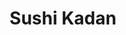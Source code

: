 ---
layout: place
title: "Sushi Kadan"
permalink: /texas/carrollton/sushi-kadan.html
stateAbbr: TX
stateName: Texas
cityName: Carrollton
seo:
  name: "Sushi Kadan"
  type: Restaurant
  links: https://sushi-kadan.com/
description: "Sushi Kadan serves delicious sushi in Carrollton, Texas. Try fresh Japanese dishes for a great dining experience. "
place_id: ChIJH_ugWdUlTIYRZ1cNtufHHBA
photos:
  - name: >-
      places/ChIJH_ugWdUlTIYRZ1cNtufHHBA/photos/AeeoHcLenNTi41P7gORxxllM2R4LZWdnyOYM_AJWsAYtYu8Cz7xTtnS8FyrtDi6MQK0QbwRv_Rd6uOr1UeN5OdnIEzxSGSgHQP-2IM2TYjmy0igMdVC0nK-FONFv_-7Km5jINQjdP8gGhQvBkRbXBkjxqSGzcxiXkXG3hG4xhTFkb0a5WvHllhQH3jgRtLWuNMH3N-76TQx44cG3aGfc8zX8J-7TqdijavLPj_y4hIrut2QuMYyMGvuHakTMu6HwKlzjp01E57G_AK_3xGRxCPBfamopCDdq6R8sWZn04BZFKS9aL8z8MgmCD25lBsfqIIW8StulSw7nMrv4OU4umcSrqOI0CtcRLkZrk6oGU3rtc6Uqb208YXwIYjUsWGG4ZxLXS3dFPGBF8dwjnESSb4YStsY_iJbmEncIZtKzlXlzrA_evoNk
    widthPx: 1080
    heightPx: 1920
    authorAttributions:
      - displayName: Jose Herrera
        uri: https://maps.google.com/maps/contrib/105739844376101728626
        photoUri: >-
          https://lh3.googleusercontent.com/a/ACg8ocKAF4Z6U6LeaR-aoLl_viUGPqTTR0FlUk0upzIl-Ywlmi7JyA=s100-p-k-no-mo
    flagContentUri: >-
      https://www.google.com/local/imagery/report/?cb_client=maps_api_places.places_api&image_key=!1e10!2sCIHM0ogKEICAgICJqMmxqgE&hl=en-US
    googleMapsUri: >-
      https://www.google.com/maps/place//data=!3m4!1e2!3m2!1sCIHM0ogKEICAgICJqMmxqgE!2e10!4m2!3m1!1s0x864c25d559a0fb1f:0x101cc7e7b60d5767
  - name: >-
      places/ChIJH_ugWdUlTIYRZ1cNtufHHBA/photos/AeeoHcIAYZlwBzNUcEETiGp555clSYRsNtYsNm6pqOdiopcJXLXGP62G-w1Kx-IjhjBpJEfxDZYvUS5R1-R1PtsH5bCTTBtYhuOd5D3kjMzLUNGL1VUySPqUVzSVNZMxK8kkPP-ncbmcOUBV3GP_JfnX4NjLaDFg62Fnk0RAEvyRx43wVbZgFSjxpK6-UEB2-uuVZDm4-rm5uZcxeCBNBNKXOd1h59oCxlyWLppDyGOCD6qP3cs5PyuPnkw-bR_tqpfVUXTYR889WL0z9-bLSyz-_K0ljsKVoFwbE5dMzYT86azbyO799BWinwwBJ_xoiuqUtSNncP5zlaDK4EUglyavudY_fC25xDCLCJv4gkdivfqzqgFgRa1SNXI6MhjxwfF8mM4laOXZIgyUFM0Rr91g40u9SodlbkPxr3Yiu-r4eG-ryrQ
    widthPx: 4032
    heightPx: 3024
    authorAttributions:
      - displayName: Yulma
        uri: https://maps.google.com/maps/contrib/110932186026724112834
        photoUri: >-
          https://lh3.googleusercontent.com/a-/ALV-UjVxYKzWWXq9AsDR1vMWowKnELFgcyD6VeXW5_V57osC7QPjzxdb=s100-p-k-no-mo
    flagContentUri: >-
      https://www.google.com/local/imagery/report/?cb_client=maps_api_places.places_api&image_key=!1e10!2sCIHM0ogKEICAgICDicOWngE&hl=en-US
    googleMapsUri: >-
      https://www.google.com/maps/place//data=!3m4!1e2!3m2!1sCIHM0ogKEICAgICDicOWngE!2e10!4m2!3m1!1s0x864c25d559a0fb1f:0x101cc7e7b60d5767
  - name: >-
      places/ChIJH_ugWdUlTIYRZ1cNtufHHBA/photos/AeeoHcJdS3S8eTXBUCRgteT71mpw3z76DLNsqde3rKUD-A1eJb2-rEGSEjI94ssAfb_wHB1YTPuj4vqM-DcF1qd85QBR8iA3N38-78wPj4HjlbP4w6Cz_7PXJ3-YZqJpiOmw2kB6j8tvom0q_OgLTGSYqA6C_wwy5Y2XQxcuW1b5x-A8T_KYXgNoz5IePBFpst7CXS6x5OlR-GbIYZW2Kn6XnScFyx9ZTa_CUQT9uzq9ttpCN8WBOeQlsdL2a4JtmBED7kac8USt4oh14KNfPNnf_nzGO-xonytPANXd6Cfcg3rhYdVJfdzufWxw4Tsz55gD2qCPGBVNFu5TweQDTNk1eWkbbtezoAUB2eKkWIAoiTyocXp5oSW2V4zlSj9HJMuKlq5ES3UPzK8vcFtXjQ0AiVkgeEKCAiapuUHUw0N_mKJ3_Q
    widthPx: 4032
    heightPx: 3024
    authorAttributions:
      - displayName: Engimar Correia
        uri: https://maps.google.com/maps/contrib/109707448116325212718
        photoUri: >-
          https://lh3.googleusercontent.com/a/ACg8ocKGEVViyH1kE4KuUgDhsjPt3c7yPxegP01y5r9sW4PVoYQ9sF0=s100-p-k-no-mo
    flagContentUri: >-
      https://www.google.com/local/imagery/report/?cb_client=maps_api_places.places_api&image_key=!1e10!2sCIHM0ogKEICAgID7--DpKw&hl=en-US
    googleMapsUri: >-
      https://www.google.com/maps/place//data=!3m4!1e2!3m2!1sCIHM0ogKEICAgID7--DpKw!2e10!4m2!3m1!1s0x864c25d559a0fb1f:0x101cc7e7b60d5767
  - name: >-
      places/ChIJH_ugWdUlTIYRZ1cNtufHHBA/photos/AeeoHcLn9edBW0u94snefYThhOhBZnGbIh1cR4L5eNc7MssqAJ_zNYsD9n7SuM9Q7EyUphEedleWzCtjX_Uh7XhIuOcJZfucsgNaYrG5o_iCl_pEylXGbIbsSZMTA5m1CERts6TEcGN68ivW3V4fyO9FUa9uNq3B9lMSHq14T6TcYxWrgiOlAPvbWF0xX7bbQflRlBwOwLWaGOwbQrPW04vSZxGvxpNwewHzzq3sS2LNrMAfUU3rDLluyfnuPyCc1XBA-g-s0XgV5RrV9zDMoWlGmZDOu8m1wx8nW_lSGHSziu1YXSlAzMfKa7EcaHBnESAr9Y77bWHS5bo_Xhs3Aol_dV9zThj4xtw8BNgLUD54ly9zO23S6bLFjoxeA4o0tjRkbJml0sCTfJoHTbrpvoyicswsV7Tt_DEckFDJe25WaU041O-w
    widthPx: 3600
    heightPx: 4800
    authorAttributions:
      - displayName: Salman Zindani
        uri: https://maps.google.com/maps/contrib/105711605574811914480
        photoUri: >-
          https://lh3.googleusercontent.com/a-/ALV-UjViOaQr2mHwdRmgDhWS4tSfM43filwMeaWNkwN3ep7JMnlvLMthig=s100-p-k-no-mo
    flagContentUri: >-
      https://www.google.com/local/imagery/report/?cb_client=maps_api_places.places_api&image_key=!1e10!2sCIHM0ogKEICAgID3gdjIogE&hl=en-US
    googleMapsUri: >-
      https://www.google.com/maps/place//data=!3m4!1e2!3m2!1sCIHM0ogKEICAgID3gdjIogE!2e10!4m2!3m1!1s0x864c25d559a0fb1f:0x101cc7e7b60d5767
  - name: >-
      places/ChIJH_ugWdUlTIYRZ1cNtufHHBA/photos/AeeoHcI1Ct2EsFp5Fu3E3nXG9gpNKFoHRRrko15SQuRLv0IgDW3umem2gZr8pq7h8cXZwpYaFhCI9iiZvxJNCU_-K5WfXrkYragEhzn3bm5j0jtjyNFekbPPW_Owj-QtYXpNJZwk7E8M7L2pcJlzkV30FNJQqKo-72vbZzJeohw-JcebbSInBDpyPYEoVKEkZbZMWCiqzWaT27hC927TjfkG6ZLlosbRTuwCK2Q_ayvNMipf--eolJFqX5K9Tkyf03n3vN5qu40vs6j1GOyud6DWizNHLSnLx2yUDVqcEcs1VPMH61iezmdqbcAlr4vtmGGzLg3IgE0sO_qviHrkoua0hskJfA4DAXfPxYRT4cF8sAAka79X2J7OQWyslOIKTnxmi3eoij2OWHxaNdf6W5rMFiFCI0T1G8ECwTLbGhctp_P8F189
    widthPx: 3024
    heightPx: 4032
    authorAttributions:
      - displayName: Uffan Quraishi
        uri: https://maps.google.com/maps/contrib/110553230548448693624
        photoUri: >-
          https://lh3.googleusercontent.com/a-/ALV-UjX7mr0a4QQytB4ekoJLfEXmpurV1W5qCk81zoOjSp-rxmyI0dsv=s100-p-k-no-mo
    flagContentUri: >-
      https://www.google.com/local/imagery/report/?cb_client=maps_api_places.places_api&image_key=!1e10!2sCIHM0ogKEICAgMCAjf3w7wE&hl=en-US
    googleMapsUri: >-
      https://www.google.com/maps/place//data=!3m4!1e2!3m2!1sCIHM0ogKEICAgMCAjf3w7wE!2e10!4m2!3m1!1s0x864c25d559a0fb1f:0x101cc7e7b60d5767
  - name: >-
      places/ChIJH_ugWdUlTIYRZ1cNtufHHBA/photos/AeeoHcKKCLDIQHn4rl8VM-ddGXCFx5XPmITPSrSqfZr3uozUAeqprmwRUoec__O2eVvi7KtJ0s39ZhoUd3ZxXoW3RCxhN5OOLTpm5X0cJOQi4ixuLHPNJvpyeBsQv--Dw090PtDsEHFA22Km4BL4pVzSHEcY93vBQGhO6pVV9K8HQvUzaOSeRETRtA_gHy5u5iHmLqWLHDUEknY90CjnDUMxK9OGYOvQE3l1OsDc5-va8bnlfW8aU_s1v40recnDfFBr4Ao3bTf2mgWoU2GMm4vIboTkUlWShFbNrn6tlFOVTkQML5zXMLRHRRh6Ve1nHk0q8Ed0-ReLs6jOq4pjNMWfyyvuuQcx73UK_9wyu-Ry8K70nNwxh71n2y00bHZuAg3DaYYCruKpCptNRb_MzY-xB4i3Qn2Ox-F4zcp-RGMxn8UPtLOe
    widthPx: 3024
    heightPx: 4032
    authorAttributions:
      - displayName: Naresh “NK”
        uri: https://maps.google.com/maps/contrib/112445730005960771914
        photoUri: >-
          https://lh3.googleusercontent.com/a/ACg8ocLrPGTnH4jHoXH-MOv-0eS5-RzgbBapA5mrdpVhWDvX4gy-tgh7=s100-p-k-no-mo
    flagContentUri: >-
      https://www.google.com/local/imagery/report/?cb_client=maps_api_places.places_api&image_key=!1e10!2sCIHM0ogKEICAgID_y8yfrAE&hl=en-US
    googleMapsUri: >-
      https://www.google.com/maps/place//data=!3m4!1e2!3m2!1sCIHM0ogKEICAgID_y8yfrAE!2e10!4m2!3m1!1s0x864c25d559a0fb1f:0x101cc7e7b60d5767
  - name: >-
      places/ChIJH_ugWdUlTIYRZ1cNtufHHBA/photos/AeeoHcJvxUJPklDcysUo-smnPp6DSLY0aQ6Fd8A35qQLfUAuxphcBTw_BbqOYD31KEUdl9OiiIYtx8JFvs27_J8D5p7MRvq-nIpbXCbMbXW47ATZBUiKqJw_csnEIDThUr3eeiY3xIw5PGxq9AGBsVfIXyyB6Na6qgPKtIJygShd8ChaLLOwXvdDkXTMrtjzo6X6oKoq3ZVnk2Q22ys9hE98RwlfqTqKHiUYpq-sBVQrFUp2URKwhTnJ4gyt9CYSm8IuZFsngVEtylWAVkz9wDkW2qBS4OO1DQle_wwlgP_SIhUMt6xH_aIFQ6LHzSuKgWOJ88HT4M_ty88Rnaik3UbxG2TXmfNJxnJmpzuOT1i2RD08vcep4Aspp80096_AIJGcOjdApvIOu7Ud9poUlWTomPa4VrpCAQRtgMbE-KbXufsWyGI
    widthPx: 3758
    heightPx: 2793
    authorAttributions:
      - displayName: Ancelin George-Eugin
        uri: https://maps.google.com/maps/contrib/109843268329523811502
        photoUri: >-
          https://lh3.googleusercontent.com/a-/ALV-UjXK2bwxyK3BXqdJdZx9sn43qKUoPtgir-O40hApldrTfcF9yzwY=s100-p-k-no-mo
    flagContentUri: >-
      https://www.google.com/local/imagery/report/?cb_client=maps_api_places.places_api&image_key=!1e10!2sCIHM0ogKEICAgICLoMX7gwE&hl=en-US
    googleMapsUri: >-
      https://www.google.com/maps/place//data=!3m4!1e2!3m2!1sCIHM0ogKEICAgICLoMX7gwE!2e10!4m2!3m1!1s0x864c25d559a0fb1f:0x101cc7e7b60d5767
  - name: >-
      places/ChIJH_ugWdUlTIYRZ1cNtufHHBA/photos/AeeoHcJ_x6BZ8v0tgwhEBvCvlBNqoFBTv6cvRHuxSv8xs9V21hmbx4bbTef8NlpCObGHBm1E9Q8ugH2nmEEGoARSNFu5QLrIhvmTysY_FGN8B_gRY914gjHI0bXtJVa5o6G7j7LoNyNuxfaLIyWz7h0aOe_Ix4woDAZ_ewFLoff_wHpN9FApj7diaGQMpyrLPt3x7WezIywKa3JyIb4weidbLntmqrouiNBhg0q9p5iGKS_3CcsIeiIZQxt8a8sOK3nPgeYX09AMvy4vDTNcAxd1aT9yOQ8hdUf_VCkdBLyrN18lXvxN3vf2gFofv_ziYPZivswE0VWQ-7_ajVB4yg98TF2KqvzHc7FIJrgk45vHGtfdYy29D5gB9blqfEK2QLtWG7_ic0e1656EBG0_tPKpA6FLAusFgjDhtb-ADNo5WKm0nSg
    widthPx: 3024
    heightPx: 4032
    authorAttributions:
      - displayName: Kelly Ray
        uri: https://maps.google.com/maps/contrib/104264366734696073985
        photoUri: >-
          https://lh3.googleusercontent.com/a-/ALV-UjW_jxtWuZoD52rcKkC3qXokS6kREMrxqmmnEu9FWQfbaHXbeSQD=s100-p-k-no-mo
    flagContentUri: >-
      https://www.google.com/local/imagery/report/?cb_client=maps_api_places.places_api&image_key=!1e10!2sCIHM0ogKEICAgIC1koP9ywE&hl=en-US
    googleMapsUri: >-
      https://www.google.com/maps/place//data=!3m4!1e2!3m2!1sCIHM0ogKEICAgIC1koP9ywE!2e10!4m2!3m1!1s0x864c25d559a0fb1f:0x101cc7e7b60d5767
  - name: >-
      places/ChIJH_ugWdUlTIYRZ1cNtufHHBA/photos/AeeoHcIZuxSl2GxKvcFqNqjry_qnQSMiLIq2hQHVgVDHl2USyivqbgGUDHbaPz5kgqMqrXzyHx4kVn9hqMwNckJzjumNyPx7Q9wOKFZ-i078YZxsC4bXwzOlt3D0821vRqgWVs5uX98jRke1CztG3J5ZPk2ORqZuBRbrq3V6aaMxq16NKpnVf0cMJrDZaxT7sjCN9DEBFQvYeSJk4_y5b5Oa7ZzcG6ErJQkB4hPqSYeYzqrk5p67eBtVXW1TVJMw0XXyiFglCsou43HOReNxx30ms0Rvj-8j31WpS0z54gUhd4TxUfNJOrvXp1sW424QB_UH7PEeWGV-Tlb0vOww4B0E56WYxj-rhUIfTxAZU6HmfzxdCvAGeGE9KPkuUdlBYSX6hoODE1owLEZMkOw30SEcNUGS3lLbA4BT_vHHZUzadSC3_paB
    widthPx: 4032
    heightPx: 2789
    authorAttributions:
      - displayName: nona brega
        uri: https://maps.google.com/maps/contrib/110481377520637223801
        photoUri: >-
          https://lh3.googleusercontent.com/a/ACg8ocK_42a91a5io5-utJJqr4D7taRCJZ75bW1YZGzqTs3hf6AyPA=s100-p-k-no-mo
    flagContentUri: >-
      https://www.google.com/local/imagery/report/?cb_client=maps_api_places.places_api&image_key=!1e10!2sCIHM0ogKEICAgIDjnq3siAE&hl=en-US
    googleMapsUri: >-
      https://www.google.com/maps/place//data=!3m4!1e2!3m2!1sCIHM0ogKEICAgIDjnq3siAE!2e10!4m2!3m1!1s0x864c25d559a0fb1f:0x101cc7e7b60d5767
  - name: >-
      places/ChIJH_ugWdUlTIYRZ1cNtufHHBA/photos/AeeoHcI0pvH2ECOHJygkOSfabTF_RHenhFE_97juWgJp0Nujkrh4gWIM1uEU9LUamm0TBGO-SstCa8oFTvj-W1-idn8KUGzMadQ8gAp9pj48eITTEDcA827uh-xc6MAqbtRX5Aib3ccBEQ7G3juHfPDKhY2boMKEC6Bi4CK5RoB2Y9D-3XHGAMNsyzGAAh2W0vfzgE-p-Vs4aeeEt4Kig3K6pcwQk2M9WuNNFt24XZkpNACmHKKsk07T9U_RSxgvkgO3XlK2W1eRgED-iFeYUrpL97UFZasb5E9QfvJmo5zdVtpfGWQ8dWRQK6D1sDinmQKUoXJ0p1K_olZfYsbOHr7JpCs_uG_ybn24RFh1wgyLFt1iHcVJtXSrvwk1CCudxx465tfP6s4dK6ZVln5IGyGOjoysw8tTwuWLcjkzv8nfySHzsA
    widthPx: 3024
    heightPx: 4032
    authorAttributions:
      - displayName: Johnny K
        uri: https://maps.google.com/maps/contrib/106111596439640467058
        photoUri: >-
          https://lh3.googleusercontent.com/a-/ALV-UjVURng7UasgFZv5LZvxC1iUAYBTqEFsT4FqN8UE18Im31DFmKYafQ=s100-p-k-no-mo
    flagContentUri: >-
      https://www.google.com/local/imagery/report/?cb_client=maps_api_places.places_api&image_key=!1e10!2sCIHM0ogKEICAgICs67z9fg&hl=en-US
    googleMapsUri: >-
      https://www.google.com/maps/place//data=!3m4!1e2!3m2!1sCIHM0ogKEICAgICs67z9fg!2e10!4m2!3m1!1s0x864c25d559a0fb1f:0x101cc7e7b60d5767
address: 3052 Old Denton Rd, Carrollton, TX 75007, USA
street: 3052 Old Denton Rd
city: Carrollton
state: TX
zip: '75007'
country: USA
neighborhood: North Central
latitude: '32.998253'
longitude: '-96.909368'
accessibility_options:
  wheelchairAccessibleParking: true
  wheelchairAccessibleEntrance: true
  wheelchairAccessibleRestroom: true
  wheelchairAccessibleSeating: true
business_status: OPERATIONAL
name: Sushi Kadan
google_maps_links:
  directionsUri: >-
    https://www.google.com/maps/dir//''/data=!4m7!4m6!1m1!4e2!1m2!1m1!1s0x864c25d559a0fb1f:0x101cc7e7b60d5767!3e0
  placeUri: https://maps.google.com/?cid=1161022601960445799
  writeAReviewUri: >-
    https://www.google.com/maps/place//data=!4m3!3m2!1s0x864c25d559a0fb1f:0x101cc7e7b60d5767!12e1
  reviewsUri: >-
    https://www.google.com/maps/place//data=!4m4!3m3!1s0x864c25d559a0fb1f:0x101cc7e7b60d5767!9m1!1b1
  photosUri: >-
    https://www.google.com/maps/place//data=!4m3!3m2!1s0x864c25d559a0fb1f:0x101cc7e7b60d5767!10e5
primary_type: Sushi Restaurant
opening_hours:
  regular: null
  current: null
secondary_opening_hours:
  regular:
    weekdayDescriptions: null
    type: null
  current:
    weekdayDescriptions: null
    type: null
phone: (469) 289-6555
price_level: PRICE_LEVEL_MODERATE
price_range: $20 &ndash; $30
rating: '4.3'
rating_count: 1437
website: https://sushi-kadan.com/
reviews: null
parking_options: null
payment_options: null
allow_dogs: null
curbside_pickup: null
delivery: null
dine_in: null
good_for_children: null
good_for_groups: null
good_for_sports: null
live_music: null
menu_for_children: null
outdoor_seating: null
reservable: null
restroom: null
serves_beer: null
serves_breakfast: null
serves_brunch: null
serves_cocktails: null
serves_coffee: null
serves_dinner: null
serves_dessert: null
serves_lunch: null
serves_vegetarian_food: null
serves_wine: null
takeout: null
summary: null

---